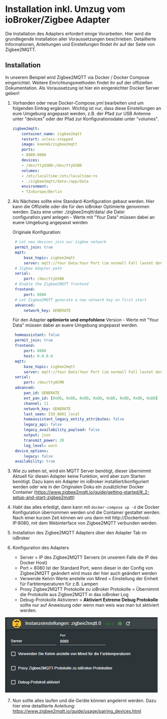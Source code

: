 # Installation inkl. Umzug vom ioBroker/Zigbee Adapter

Die Installation des Adapters erfordert einige Vorarbeiten. 
Hier wird die grundlegende Installation aller Voraussetzungen beschrieben. Detaillierte Informationen, Anleitungen und Einstellungen findet ihr auf der Seite von Zigbee2MQTT.


## Installation

In unserem Beispiel wird Zigbee2MQTT via Docker / Docker Compose eingerichtet. Weitere Einrichtungsmethoden findet ihr auf der offiziellen Dokumentation.
Als Voraussetzung ist hier ein eingereichter Docker Server geben!

1. Vorhanden oder neue Docker-Compose.yml bearbeiten und um folgenden Eintrag ergänzen.
   Wichtig ist nur, dass diese Einstellungen an eure Umgebung angepasst werden, z.B. der Pfad zur USB Antenne unter "devices" oder der Pfad zur Konfigurationsdatei unter "volumes".

    ```yml
    zigbee2mqtt:
        container_name: zigbee2mqtt
        restart: unless-stopped
        image: koenkk/zigbee2mqtt
        ports:
        - 8080:8080
        devices:
        - /dev/ttyUSB0:/dev/ttyUSB0
        volumes:
        - /etc/localtime:/etc/localtime:ro
        - ./zigbee2mqtt/data:/app/data
        environment:
        - TZ=Europe/Berlin
    ```

2. Als Nächstes sollte eine Standard-Konfiguration gebaut werden.
   Hier kann die Offizielle oder die für den ioBroker Optimierte genommen werden.
   Dazu eine unter ./zigbee2mqtt/data/ die Datei configuration.yaml anlegen - Werte mit "Your Data" müssen dabei an euere Umgebung angepasst werden
   
   Originale Konfiguration:

   ```yml
    # Let new devices join our zigbee network
    permit_join: true
    mqtt:
        base_topic: zigbee2mqtt
        server: mqtt://Your Data:Your Port (im normall Fall lautet der Port : 1885)
    # Zigbee Adapter path
    serial:
        port: /dev/ttyUSB0
    # Enable the Zigbee2MQTT frontend
    frontend:
        port: 8080
    # Let Zigbee2MQTT generate a new network key on first start
    advanced:
        network_key: GENERATE
   ```

   Für den Adapter **optimierte und empfohlene** Version - Werte mit "Your Data" müssen dabei an euere Umgebung angepasst werden.

   ```yml
    homeassistant: false
    permit_join: true
    frontend:
        port: 8080
        host: 0.0.0.0
    mqtt:
        base_topic: zigbee2mqtt
        server: mqtt://Your Data:Your Port (im normall Fall lautet der Port : 1885)
    serial:
        port: /dev/ttyACM0
    advanced:
        pan_id: GENERATE
        ext_pan_id: [0xDD, 0xDD, 0xDD, 0xDD, 0xDD, 0xDD, 0xDD, 0xDD]
        channel: 11
        network_key: GENERATE
        last_seen: ISO_8601_local
        homeassistant_legacy_entity_attributes: false
        legacy_api: false
        legacy_availability_payload: false
        output: json
        transmit_power: 20
        log_level: warn
    device_options:
        legacy: false
    availability: true
   ```
3. Wie zu sehen ist, wird ein MQTT Server benötigt, dieser übernimmt Aktuell für diesen Adapter keine Funktion, wird aber zum Starten benötigt.
   Dazu kann ein Adapter im ioBroker installiert/konfiguriert werden oder wie in der Originalen Doku ein zusätzlicher Docker Container (https://www.zigbee2mqtt.io/guide/getting-started/#_2-setup-and-start-zigbee2mqtt)

4. Habt das alles erledigt, dann kann mit `docker-compose up -d` die Docker Konfiguration übernommen werden und die Container gestaltet werden.
   Nach einer kurzen Zeit können wir uns dann mit http://Dockerhost-IP:8080, mit dem Webinterface von Zigbee2MQTT verbunden werden.

5. Installation des Zigbee2MQTT Adapters über den Adapter Tab im ioBroker

6. Konfiguration des Adapters
   - Server = IP des Zigbee2MQTT Servers (in unserem Falle die IP des Docker Host)
   - Port = 8080 Ist der Standard Port, wenn dieser in der Config von Zigbee2MQTT geändert wird muss der hier auch geändert werden
   - Verwende Kelvin Werte anstelle von Mired = Einstellung der Einheit für Farbtemperaturen für z.B. Lampen
   - Proxy Zigbee2MQTT Protokolle zu ioBroker Protokolle = Übernimmt die Protokolle aus Zigbee2MQTT in das ioBroker Log
   - Debug-Protokolle Aktivieren = **Aktiviert Extreme Debug Protokolle** sollte nur auf Anweisung oder wenn man weis was man tut aktiviert werden. 

![Zigbee2MQTT Konfiguration](../img/Zigbee2MQTT_Adapter.png)

7. Nun sollte alles laufen und die Geräte können angelernt werden. Dazu hier eine detaillierte Anleitung: https://www.zigbee2mqtt.io/guide/usage/pairing_devices.html